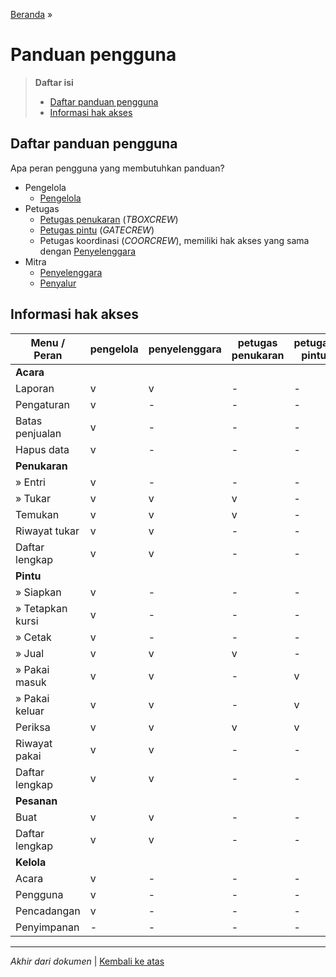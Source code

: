 <title>Panduan pengguna | Cara Simera</title>

[Beranda](..) &raquo;
# Panduan pengguna

> **Daftar isi**
> 
> - [Daftar panduan pengguna](#daftar-panduan-pengguna)
> - [Informasi hak akses](#informasi-hak-akses)

## Daftar panduan pengguna
Apa peran pengguna yang membutuhkan panduan?

- Pengelola
  - [Pengelola](pengelola)
- Petugas
  - [Petugas penukaran](petugas_penukaran) (_TBOXCREW_)
  - [Petugas pintu](petugas_pintu) (_GATECREW_)
  - Petugas koordinasi (_COORCREW_), memiliki hak akses yang sama dengan [Penyelenggara](penyelenggara)
- Mitra
  - [Penyelenggara](penyelenggara)
  - [Penyalur](penyalur)

## Informasi hak akses

| Menu / Peran      | pengelola | penyelenggara | petugas penukaran | petugas pintu | penyalur |
| ----------------- | - | - | - | - | - |
| **Acara**         |
| Laporan           | v | v | - | - | - |
| Pengaturan        | v | - | - | - | - |
| Batas penjualan   | v | - | - | - | - |
| Hapus data        | v | - | - | - | - |
| **Penukaran**     |
| » Entri           | v | - | - | - | v |
| » Tukar           | v | v | v | - | v |
| Temukan           | v | v | v | - | - |
| Riwayat tukar     | v | v | - | - | - |
| Daftar lengkap    | v | v | - | - | v |
| **Pintu**         |
| » Siapkan         | v | - | - | - | - |
| » Tetapkan kursi  | v | - | - | - | - |
| » Cetak           | v | - | - | - | - |
| » Jual            | v | v | v | - | - |
| » Pakai masuk     | v | v | - | v | - |
| » Pakai keluar    | v | v | - | v | - |
| Periksa           | v | v | v | v | - |
| Riwayat pakai     | v | v | - | - | - |
| Daftar lengkap    | v | v | - | - | - |
| **Pesanan**       |
| Buat              | v | v | - | - | v |
| Daftar lengkap    | v | v | - | - | v |
| **Kelola**        |
| Acara             | v | - | - | - | - |
| Pengguna          | v | - | - | - | - |
| Pencadangan       | v | - | - | - | - |
| Penyimpanan       | - | - | - | - | - |

---

_Akhir dari dokumen_ &#x7C; [Kembali ke atas](#)
